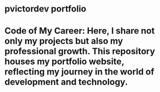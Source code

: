 # pvictordev portfolio
# Code of My Career: Here, I share not only my projects but also my professional growth. This repository houses my portfolio website, reflecting my journey in the world of development and technology.
